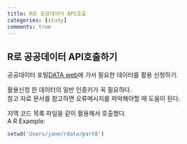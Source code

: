 ```yaml
---
title: R로 공공데이터 API호출
categories: [study]
comments: true
---
```


## R로 공공데이터 API호출하기

공공데이터 포털[DATA web][DATA]에 가서 필요한 데이터를 활용 신청하기. 

활용신청 한 데이터의 일반 인증키가 꼭 필요하다.
<br>참고 자료 문서를 참고하면 오류메시지를 파악해야할 때 도움이 된다.

지역 코드 목록 파일을 같이 활용해서 호출했다.
<br>A R Example:

```R
setwd('Users/jane/rdata/part8')
```
[DATA]: https://www.data.go.kr